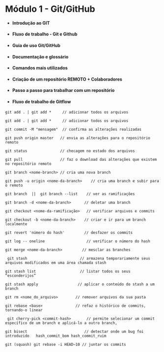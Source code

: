 # Módulo 1 - Git/GitHub

- #### Introdução ao GIT
- #### Fluxo de trabalho - Git e Github
- #### Guia de uso Git/GitHub
- #### Documentação e glossário
- #### Comandos mais utilizados
- #### Criação de um repositório REMOTO + Colaboradores
- #### Passo a passo para trabalhar com um repositório
- #### Fluxo de trabalho de Gitflow

```shell
git add . | git add *     // adicionar todos os arquivos
```

```shell
git add . | git add *     // adicionar todos os arquivos
```

```shell
git commit -M "mensagem"  // confirma as alterações realizadas
```

```shell
git push origin master   // envia as alterações para o repositório remoto
```

```shell
git status               // checagem no estado dos arquivos
```

```shell
git pull                 // faz o download das alterações que existem no repositório remoto
```

```shell
git branch <nome-branch> // cria uma nova branch
```


```shell
git push -u origin <nome-da-branch>    // cria uma branch e subir para o remoto
```


```shell
git branch  ||  git branch --list    // ver as ramificações
```


```shell
git branch -d <nome-da-branch>      // deletar uma branch

```

```shell
git checkout <nome-da-ramificação>   // verificar arquivos e commits
```

```shell
git checkout -b <nome-da-branch>    // criar e ir para um branch localmente
```

```shell
git revert 'número do hash'         // desfazer os commits
```

```shell
git log -- oneline                   // verificar o número do hash
```

```shell
git merge <nome-da-branch>         // mesclar as branches
```

```shell
 git stash                        // armazena temporariamente seus arquivos modificados em uma área chamada stash
```

```shell
git stash list                    // listar todos os seus “esconderijos”
```

```shell
git stash apply                  // aplicar o conteúdo do stash a um branch
```

```shell
git rm <nome_do_arquivo>        // remover arquivos da sua pasta
```

```shell
git rebase <base>               // refaz o histórico de commits, tornando-o linear
```

```shell
 git cherry-pick <commit-hash>       // permite selecionar um commit específico de um branch e aplicá-lo a outro branch,
```

```shell
git bisect                          // detectar onde um bug foi introduzido   hash_commit_bom hash_commit_ruim
```

```shell
git (squash) git rebase -i HEAD~10 // juntar os commits
```
